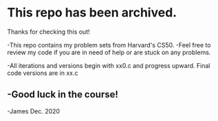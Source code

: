  # This repo has been archived.
 
 Thanks for checking this out!

-This repo contains my problem sets from Harvard's CS50.
-Feel free to review my code if you are in need of help
 or are stuck on any problems.

-All iterations and versions begin with xx0.c and
 progress upward. Final code versions are in xx.c

-Good luck in the course!
---------------------------------------------------------
-James
 Dec. 2020
